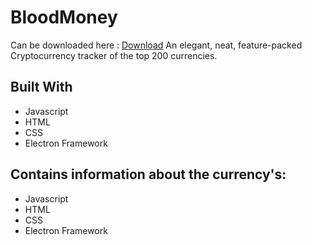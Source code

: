 # BloodMoney
Can be downloaded here : [Download](http://www.wildgoat.me/bloodmoney)
An elegant, neat, feature-packed Cryptocurrency tracker of the top 200 currencies.

## Built With
* Javascript
* HTML
* CSS
* Electron Framework

## Contains information about the currency's:
* Javascript
* HTML
* CSS
* Electron Framework
